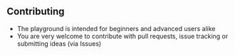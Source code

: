 ## Contributing

- The playground is intended for beginners and advanced users alike
- You are very welcome to contribute with pull requests, issue tracking or submitting ideas (via Issues)

